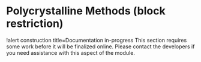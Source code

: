 # Polycrystalline Methods (block restriction)

!alert construction title=Documentation in-progress
This section requires some work before it will be finalized online. Please contact the developers if you need assistance with this aspect of the module.
